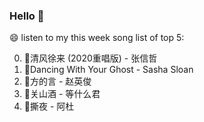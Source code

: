 ### Hello 👋

😄 listen to my this week song list of top 5:

0. 🌈清风徐来 (2020重唱版) - 张信哲
1. 🌈Dancing With Your Ghost - Sasha Sloan
2. 🌈方的言 - 赵英俊
3. 🌈关山酒 - 等什么君
4. 🌈撕夜 - 阿杜

